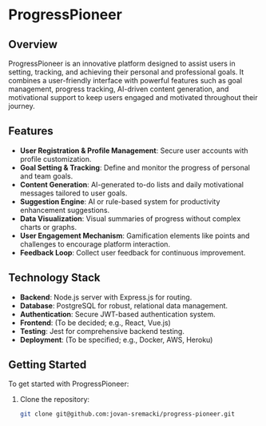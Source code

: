 # ProgressPioneer

## Overview

ProgressPioneer is an innovative platform designed to assist users in setting, tracking, and achieving their personal and professional goals. It combines a user-friendly interface with powerful features such as goal management, progress tracking, AI-driven content generation, and motivational support to keep users engaged and motivated throughout their journey.

## Features

- **User Registration & Profile Management**: Secure user accounts with profile customization.
- **Goal Setting & Tracking**: Define and monitor the progress of personal and team goals.
- **Content Generation**: AI-generated to-do lists and daily motivational messages tailored to user goals.
- **Suggestion Engine**: AI or rule-based system for productivity enhancement suggestions.
- **Data Visualization**: Visual summaries of progress without complex charts or graphs.
- **User Engagement Mechanism**: Gamification elements like points and challenges to encourage platform interaction.
- **Feedback Loop**: Collect user feedback for continuous improvement.

## Technology Stack

- **Backend**: Node.js server with Express.js for routing.
- **Database**: PostgreSQL for robust, relational data management.
- **Authentication**: Secure JWT-based authentication system.
- **Frontend**: (To be decided; e.g., React, Vue.js)
- **Testing**: Jest for comprehensive backend testing.
- **Deployment**: (To be specified; e.g., Docker, AWS, Heroku)


## Getting Started

To get started with ProgressPioneer:

1. Clone the repository:
   ```bash
   git clone git@github.com:jovan-sremacki/progress-pioneer.git
